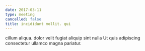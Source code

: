 ```yaml
---
date: 2017-03-11
type: meeting
cancelled: false
title: incididunt mollit. qui
---
```

cillum aliqua. dolor velit fugiat aliquip sint nulla Ut quis adipiscing consectetur ullamco magna pariatur.